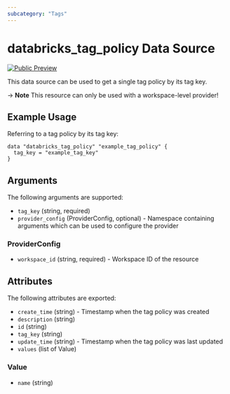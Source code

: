 ```yaml
---
subcategory: "Tags"
---
```

# databricks_tag_policy Data Source
[![Public Preview](https://img.shields.io/badge/Release_Stage-Public_Preview-yellowgreen)](https://docs.databricks.com/aws/en/release-notes/release-types)

This data source can be used to get a single tag policy by its tag key.

-> **Note** This resource can only be used with a workspace-level provider!

## Example Usage
Referring to a tag policy by its tag key:

```hcl
data "databricks_tag_policy" "example_tag_policy" {
  tag_key = "example_tag_key"
}
```

## Arguments
The following arguments are supported:
* `tag_key` (string, required)
* `provider_config` (ProviderConfig, optional) - Namespace containing arguments which can be used to configure the provider

### ProviderConfig
* `workspace_id` (string, required) - Workspace ID of the resource

## Attributes
The following attributes are exported:
* `create_time` (string) - Timestamp when the tag policy was created
* `description` (string)
* `id` (string)
* `tag_key` (string)
* `update_time` (string) - Timestamp when the tag policy was last updated
* `values` (list of Value)

### Value
* `name` (string)